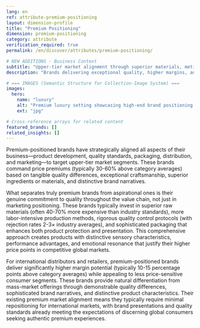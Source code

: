```yaml
---
lang: en
ref: attribute-premium-positioning
layout: dimension-profile
title: "Premium Positioning"
dimension: premium-positioning
category: attribute
verification_required: true
permalink: /en/discover/attributes/premium-positioning/

# NEW ADDITIONS - Business Context
subtitle: "Upper-tier market alignment through superior materials, meticulous production, and sophisticated brand narratives commanding price premiums"
description: "Brands delivering exceptional quality, higher margins, and distinctive characteristics for discerning global consumers seeking authentic premium experiences."

# === IMAGES (Semantic Structure for Collection-Image System) ===
images:
  hero:
    name: "luxury"
    alt: "Premium luxury setting showcasing high-end brand positioning and quality"
    ext: "jpg"

# Cross-reference arrays for related content
featured_brands: []
related_insights: []
---
```


Premium-positioned brands have strategically aligned all aspects of their business—product development, quality standards, packaging, distribution, and marketing—to target upper-tier market segments. These brands command price premiums (typically 30-60% above category averages) based on tangible quality differences, exceptional craftsmanship, superior ingredients or materials, and distinctive brand narratives.

What separates truly premium brands from aspirational ones is their genuine commitment to quality throughout the value chain, not just in marketing positioning. These brands typically invest in superior raw materials (often 40-70% more expensive than industry standards), more labor-intensive production methods, rigorous quality control protocols (with rejection rates 2-3× industry averages), and sophisticated packaging that enhances both product protection and presentation. This comprehensive approach creates products with distinctive sensory characteristics, performance advantages, and emotional resonance that justify their higher price points in competitive global markets.

For international distributors and retailers, premium-positioned brands deliver significantly higher margin potential (typically 10-15 percentage points above category averages) while appealing to less price-sensitive consumer segments. These brands provide natural differentiation from mass-market offerings through demonstrable quality differences, sophisticated brand narratives, and distinctive product characteristics. Their existing premium market alignment means they typically require minimal repositioning for international markets, with brand presentations and quality standards already meeting the expectations of discerning global consumers seeking authentic premium experiences.

